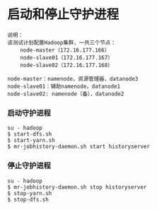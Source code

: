启动和停止守护进程
=================================================================================
```
说明：
该测试计划配置Hadoop集群，一共三个节点：
    node-master（172.16.177.166）
    node-slave01（172.16.177.167）
    node-slave02（172.16.177.168）

node-master：namenode，资源管理器，datanode3
node-slave01：辅助namenode，datanode1
node-slave02: namenode（备），datanode2
```

### 启动守护进程
```shell
su - hadoop
$ start-dfs.sh
$ start-yarn.sh
$ mr-jobhistory-daemon.sh start historyserver
```

### 停止守护进程
```shell
su - hadoop
$ mr-jobhistory-daemon.sh stop historyserver
$ stop-yarn.sh
$ stop-dfs.sh
```
